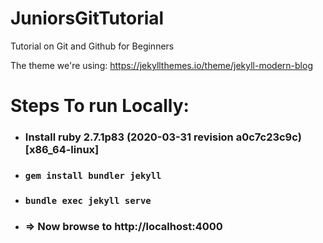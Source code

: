 # JuniorsGitTutorial
Tutorial on Git and Github for Beginners  

The theme we're using: https://jekyllthemes.io/theme/jekyll-modern-blog

# Steps To run Locally: 
 * ### Install ruby 2.7.1p83 (2020-03-31 revision a0c7c23c9c) [x86_64-linux]
 * ### `gem install bundler jekyll`
 * ### `bundle exec jekyll serve`
 * ### => Now browse to http://localhost:4000
